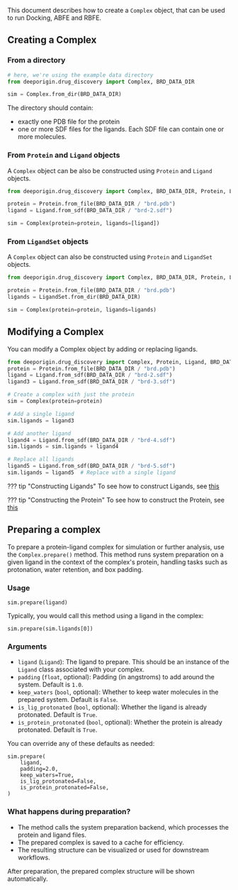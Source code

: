 This document describes how to create a `Complex` object, that can be used to run Docking, ABFE and RBFE. 


## Creating a Complex

### From a directory 

```python
# here, we're using the example data directory
from deeporigin.drug_discovery import Complex, BRD_DATA_DIR

sim = Complex.from_dir(BRD_DATA_DIR)
```

The directory should contain:

- exactly one PDB file for the protein
- one or more SDF files for the ligands. Each SDF file can contain one or more molecules.

### From `Protein` and `Ligand` objects

A `Complex` object can be also be constructed using `Protein` and `Ligand` objects. 

```python
from deeporigin.drug_discovery import Complex, BRD_DATA_DIR, Protein, Ligand

protein = Protein.from_file(BRD_DATA_DIR / "brd.pdb")
ligand = Ligand.from_sdf(BRD_DATA_DIR / "brd-2.sdf")

sim = Complex(protein=protein, ligands=[ligand])
```

### From `LigandSet` objects


A `Complex` object can also be constructed using `Protein` and `LigandSet` objects. 

```python
from deeporigin.drug_discovery import Complex, BRD_DATA_DIR, Protein, LigandSet

protein = Protein.from_file(BRD_DATA_DIR / "brd.pdb")
ligands = LigandSet.from_dir(BRD_DATA_DIR)

sim = Complex(protein=protein, ligands=ligands)
```

## Modifying a Complex

You can modify a Complex object by adding or replacing ligands. 

```python
from deeporigin.drug_discovery import Complex, Protein, Ligand, BRD_DATA_DIR
protein = Protein.from_file(BRD_DATA_DIR / "brd.pdb")
ligand = Ligand.from_sdf(BRD_DATA_DIR / "brd-2.sdf")
ligand3 = Ligand.from_sdf(BRD_DATA_DIR / "brd-3.sdf")

# Create a complex with just the protein
sim = Complex(protein=protein)

# Add a single ligand
sim.ligands = ligand3

# Add another ligand
ligand4 = Ligand.from_sdf(BRD_DATA_DIR / "brd-4.sdf")
sim.ligands = sim.ligands + ligand4

# Replace all ligands
ligand5 = Ligand.from_sdf(BRD_DATA_DIR / "brd-5.sdf")
sim.ligands = ligand5  # Replace with a single ligand
```

??? tip "Constructing Ligands"
    To see how to construct Ligands, see [this](./ligands.md)

??? tip "Constructing the Protein"
    To see how to construct the Protein, see [this](./proteins.md)

## Preparing a complex

To prepare a protein-ligand complex for simulation or further analysis, use the `Complex.prepare()` method. This method runs system preparation on a given ligand in the context of the complex's protein, handling tasks such as protonation, water retention, and box padding.

### Usage

```{.python notest}
sim.prepare(ligand)
```

Typically, you would call this method using a ligand in the complex:

```{.python notest}
sim.prepare(sim.ligands[0])
```

### Arguments

- `ligand` (`Ligand`): The ligand to prepare. This should be an instance of the `Ligand` class associated with your complex.
- `padding` (`float`, optional): Padding (in angstroms) to add around the system. Default is `1.0`.
- `keep_waters` (`bool`, optional): Whether to keep water molecules in the prepared system. Default is `False`.
- `is_lig_protonated` (`bool`, optional): Whether the ligand is already protonated. Default is `True`.
- `is_protein_protonated` (`bool`, optional): Whether the protein is already protonated. Default is `True`.

You can override any of these defaults as needed:

```{.python notest}
sim.prepare(
    ligand,
    padding=2.0,
    keep_waters=True,
    is_lig_protonated=False,
    is_protein_protonated=False,
)
```

### What happens during preparation?

- The method calls the system preparation backend, which processes the protein and ligand files.
- The prepared complex is saved to a cache for efficiency.
- The resulting structure can be visualized or used for downstream workflows.

After preparation, the prepared complex structure will be shown automatically.

